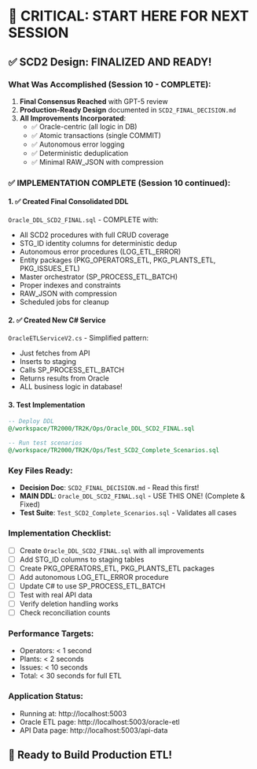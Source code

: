 # 🔴 CRITICAL: START HERE FOR NEXT SESSION

## ✅ SCD2 Design: FINALIZED AND READY!

### What Was Accomplished (Session 10 - COMPLETE):
1. **Final Consensus Reached** with GPT-5 review
2. **Production-Ready Design** documented in `SCD2_FINAL_DECISION.md`
3. **All Improvements Incorporated**:
   - ✅ Oracle-centric (all logic in DB)
   - ✅ Atomic transactions (single COMMIT)
   - ✅ Autonomous error logging
   - ✅ Deterministic deduplication
   - ✅ Minimal RAW_JSON with compression

### ✅ IMPLEMENTATION COMPLETE (Session 10 continued):

#### 1. ✅ Created Final Consolidated DDL
`Oracle_DDL_SCD2_FINAL.sql` - COMPLETE with:
- All SCD2 procedures with full CRUD coverage
- STG_ID identity columns for deterministic dedup
- Autonomous error procedures (LOG_ETL_ERROR)
- Entity packages (PKG_OPERATORS_ETL, PKG_PLANTS_ETL, PKG_ISSUES_ETL)
- Master orchestrator (SP_PROCESS_ETL_BATCH)
- Proper indexes and constraints
- RAW_JSON with compression
- Scheduled jobs for cleanup

#### 2. ✅ Created New C# Service
`OracleETLServiceV2.cs` - Simplified pattern:
- Just fetches from API
- Inserts to staging
- Calls SP_PROCESS_ETL_BATCH
- Returns results from Oracle
- ALL business logic in database!

#### 3. Test Implementation
```sql
-- Deploy DDL
@/workspace/TR2000/TR2K/Ops/Oracle_DDL_SCD2_FINAL.sql

-- Run test scenarios
@/workspace/TR2000/TR2K/Ops/Test_SCD2_Complete_Scenarios.sql
```

### Key Files Ready:
- **Decision Doc**: `SCD2_FINAL_DECISION.md` - Read this first!
- **MAIN DDL**: `Oracle_DDL_SCD2_FINAL.sql` - USE THIS ONE! (Complete & Fixed)
- **Test Suite**: `Test_SCD2_Complete_Scenarios.sql` - Validates all cases

### Implementation Checklist:
- [ ] Create `Oracle_DDL_SCD2_FINAL.sql` with all improvements
- [ ] Add STG_ID columns to staging tables
- [ ] Create PKG_OPERATORS_ETL, PKG_PLANTS_ETL packages
- [ ] Add autonomous LOG_ETL_ERROR procedure
- [ ] Update C# to use SP_PROCESS_ETL_BATCH
- [ ] Test with real API data
- [ ] Verify deletion handling works
- [ ] Check reconciliation counts

### Performance Targets:
- Operators: < 1 second
- Plants: < 2 seconds
- Issues: < 10 seconds
- Total: < 30 seconds for full ETL

### Application Status:
- Running at: http://localhost:5003
- Oracle ETL page: http://localhost:5003/oracle-etl
- API Data page: http://localhost:5003/api-data

## 🚀 Ready to Build Production ETL!